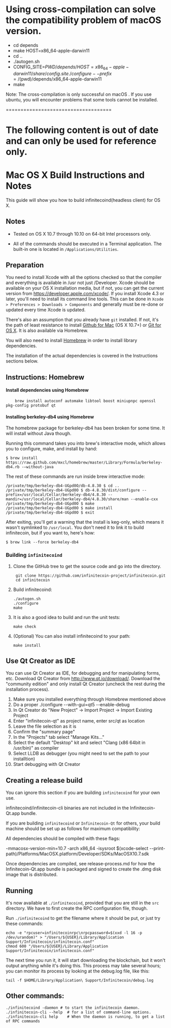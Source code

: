 # Using cross-compilation can solve the compatibility problem of macOS version.

* cd depends
* make HOST=x86_64-apple-darwin11
* cd ..
* ./autogen.sh
* CONFIG_SITE=$PWD/depends/HOST=x86_64-apple-darwin11/share/config.site ./configure --prefix=/$(pwd)/depends/x86_64-apple-darwin11
* make

Note: The cross-compilation is only successful on macOS . If you use ubuntu, you will encounter problems that some tools cannot be installed.

====================================

# The following content is out of date and can only be used for reference only.




Mac OS X Build Instructions and Notes
====================================
This guide will show you how to build infinitecoind(headless client) for OS X.

Notes
-----

* Tested on OS X 10.7 through 10.10 on 64-bit Intel processors only.

* All of the commands should be executed in a Terminal application. The
built-in one is located in `/Applications/Utilities`.

Preparation
-----------

You need to install Xcode with all the options checked so that the compiler
and everything is available in /usr not just /Developer. Xcode should be
available on your OS X installation media, but if not, you can get the
current version from https://developer.apple.com/xcode/. If you install
Xcode 4.3 or later, you'll need to install its command line tools. This can
be done in `Xcode > Preferences > Downloads > Components` and generally must
be re-done or updated every time Xcode is updated.

There's also an assumption that you already have `git` installed. If
not, it's the path of least resistance to install [Github for Mac](https://mac.github.com/)
(OS X 10.7+) or
[Git for OS X](https://code.google.com/p/git-osx-installer/). It is also
available via Homebrew.

You will also need to install [Homebrew](http://brew.sh) in order to install library
dependencies.

The installation of the actual dependencies is covered in the Instructions
sections below.

Instructions: Homebrew
----------------------

#### Install dependencies using Homebrew

        brew install autoconf automake libtool boost miniupnpc openssl pkg-config protobuf qt

#### Installing berkeley-db4 using Homebrew

The homebrew package for berkeley-db4 has been broken for some time.  It will install without Java though.

Running this command takes you into brew's interactive mode, which allows you to configure, make, and install by hand:
```
$ brew install https://raw.github.com/mxcl/homebrew/master/Library/Formula/berkeley-db4.rb -–without-java 
```

The rest of these commands are run inside brew interactive mode:
```
/private/tmp/berkeley-db4-UGpd0O/db-4.8.30 $ cd ..
/private/tmp/berkeley-db4-UGpd0O $ db-4.8.30/dist/configure --prefix=/usr/local/Cellar/berkeley-db4/4.8.30 --mandir=/usr/local/Cellar/berkeley-db4/4.8.30/share/man --enable-cxx
/private/tmp/berkeley-db4-UGpd0O $ make
/private/tmp/berkeley-db4-UGpd0O $ make install
/private/tmp/berkeley-db4-UGpd0O $ exit
```

After exiting, you'll get a warning that the install is keg-only, which means it wasn't symlinked to `/usr/local`.  You don't need it to link it to build infinitecoin, but if you want to, here's how:

    $ brew link --force berkeley-db4


### Building `infinitecoind`

1. Clone the GitHub tree to get the source code and go into the directory.

        git clone https://github.com/infinitecoin-project/infinitecoin.git
        cd infinitecoin

2.  Build infinitecoind:

        ./autogen.sh
        ./configure
        make

3.  It is also a good idea to build and run the unit tests:

        make check

4.  (Optional) You can also install infinitecoind to your path:

        make install

Use Qt Creator as IDE
------------------------
You can use Qt Creator as IDE, for debugging and for manipulating forms, etc.
Download Qt Creator from http://www.qt.io/download/. Download the "community edition" and only install Qt Creator (uncheck the rest during the installation process).

1. Make sure you installed everything through Homebrew mentioned above
2. Do a proper ./configure --with-gui=qt5 --enable-debug
3. In Qt Creator do "New Project" -> Import Project -> Import Existing Project
4. Enter "infinitecoin-qt" as project name, enter src/qt as location
5. Leave the file selection as it is
6. Confirm the "summary page"
7. In the "Projects" tab select "Manage Kits..."
8. Select the default "Desktop" kit and select "Clang (x86 64bit in /usr/bin)" as compiler
9. Select LLDB as debugger (you might need to set the path to your installtion)
10. Start debugging with Qt Creator

Creating a release build
------------------------
You can ignore this section if you are building `infinitecoind` for your own use.

infinitecoind/infinitecoin-cli binaries are not included in the Infinitecoin-Qt.app bundle.

If you are building `infinitecoind` or `Infinitecoin-Qt` for others, your build machine should be set up
as follows for maximum compatibility:

All dependencies should be compiled with these flags:

 -mmacosx-version-min=10.7
 -arch x86_64
 -isysroot $(xcode-select --print-path)/Platforms/MacOSX.platform/Developer/SDKs/MacOSX10.7.sdk

Once dependencies are compiled, see release-process.md for how the Infinitecoin-Qt.app
bundle is packaged and signed to create the .dmg disk image that is distributed.

Running
-------

It's now available at `./infinitecoind`, provided that you are still in the `src`
directory. We have to first create the RPC configuration file, though.

Run `./infinitecoind` to get the filename where it should be put, or just try these
commands:

    echo -e "rpcuser=infinitecoinrpc\nrpcpassword=$(xxd -l 16 -p /dev/urandom)" > "/Users/${USER}/Library/Application Support/Infinitecoin/infinitecoin.conf"
    chmod 600 "/Users/${USER}/Library/Application Support/Infinitecoin/infinitecoin.conf"

The next time you run it, it will start downloading the blockchain, but it won't
output anything while it's doing this. This process may take several hours;
you can monitor its process by looking at the debug.log file, like this:

    tail -f $HOME/Library/Application\ Support/Infinitecoin/debug.log

Other commands:
-------

    ./infinitecoind -daemon # to start the infinitecoin daemon.
    ./infinitecoin-cli --help  # for a list of command-line options.
    ./infinitecoin-cli help    # When the daemon is running, to get a list of RPC commands
